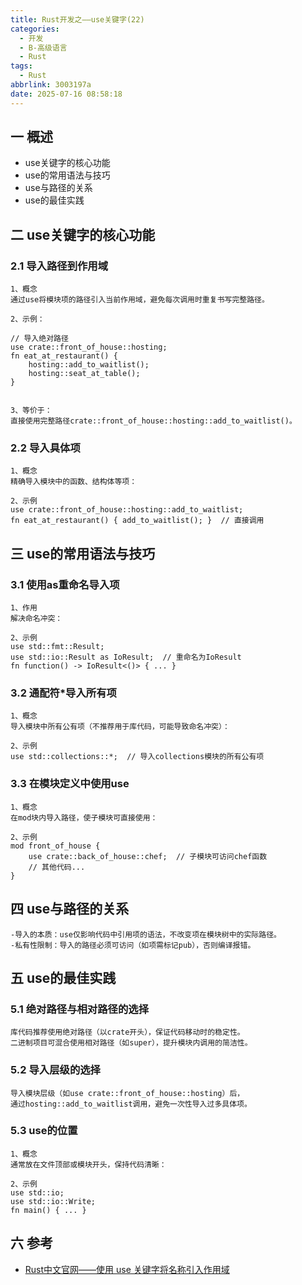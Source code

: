 ```yaml
---
title: Rust开发之——use关键字(22)
categories:
  - 开发
  - B-高级语言
  - Rust
tags:
  - Rust
abbrlink: 3003197a
date: 2025-07-16 08:58:18
---
```

## 一 概述

* use关键字的核心功能
* use的常用语法与技巧
* use与路径的关系
* use的最佳实践

<!--more-->

## 二 use关键字的核心功能

### 2.1 导入路径到作用域

```
1、概念
通过use将模块项的路径引入当前作用域，避免每次调用时重复书写完整路径。

2、示例：

// 导入绝对路径
use crate::front_of_house::hosting;
fn eat_at_restaurant() {
    hosting::add_to_waitlist();
    hosting::seat_at_table();
}


3、等价于：
直接使用完整路径crate::front_of_house::hosting::add_to_waitlist()。
```

### 2.2 导入具体项

```
1、概念
精确导入模块中的函数、结构体等项：

2、示例
use crate::front_of_house::hosting::add_to_waitlist;
fn eat_at_restaurant() { add_to_waitlist(); }  // 直接调用
```

## 三 use的常用语法与技巧

### 3.1 使用as重命名导入项

```
1、作用
解决命名冲突：

2、示例
use std::fmt::Result;
use std::io::Result as IoResult;  // 重命名为IoResult
fn function() -> IoResult<()> { ... }
```

### 3.2 通配符*导入所有项

```
1、概念
导入模块中所有公有项（不推荐用于库代码，可能导致命名冲突）：

2、示例
use std::collections::*;  // 导入collections模块的所有公有项
```

### 3.3 在模块定义中使用use

```
1、概念
在mod块内导入路径，使子模块可直接使用：

2、示例
mod front_of_house {
    use crate::back_of_house::chef;  // 子模块可访问chef函数
    // 其他代码...
}
```

## 四 use与路径的关系

```
-导入的本质：use仅影响代码中引用项的语法，不改变项在模块树中的实际路径。
-私有性限制：导入的路径必须可访问（如项需标记pub），否则编译报错。
```

## 五 use的最佳实践

### 5.1 绝对路径与相对路径的选择

```
库代码推荐使用绝对路径（以crate开头），保证代码移动时的稳定性。
二进制项目可混合使用相对路径（如super），提升模块内调用的简洁性。
```

### 5.2 导入层级的选择

```
导入模块层级（如use crate::front_of_house::hosting）后，
通过hosting::add_to_waitlist调用，避免一次性导入过多具体项。
```

### 5.3 use的位置

```
1、概念
通常放在文件顶部或模块开头，保持代码清晰：

2、示例
use std::io;
use std::io::Write;
fn main() { ... }
```

## 六 参考

* [Rust中文官网——使用 use 关键字将名称引入作用域](https://rust.bootcss.com/ch07-04-bringing-paths-into-scope-with-the-use-keyword.html)